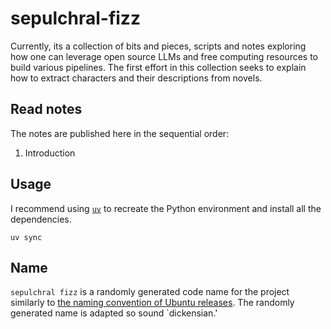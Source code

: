 
# sepulchral-fizz #

Currently, its a collection of bits and pieces, scripts and notes
exploring how one can leverage open source LLMs and free computing
resources to build various pipelines. The first effort in this
collection seeks to explain how to extract characters and their
descriptions from novels.

## Read notes ##
The notes are published here in the sequential order:

1. Introduction

## Usage ##

I recommend using [`uv`](https://docs.astral.sh/uv/) to recreate the
Python environment and install all the dependencies.

```{shell}
uv sync
```

## Name ##
`sepulchral fizz` is a randomly generated code name for the project 
similarly to [the naming convention of Ubuntu
releases](https://en.wikipedia.org/wiki/Ubuntu_version_history#Naming_convention).
The randomly generated name is adapted so sound `dickensian.'
